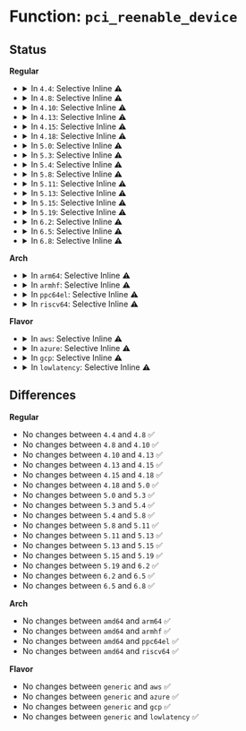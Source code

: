 # Function: <code>pci_reenable_device</code>

## Status
<b>Regular</b>
<ul>
<li>
<details>
<summary>In <code>4.4</code>: Selective Inline ⚠️</summary>

```c
int pci_reenable_device(struct pci_dev *dev);
```

**Collision:** Unique Global

**Inline:** Selective

**Transformation:** False

**Instances:**

```
In drivers/pci/pci.c (ffffffff81436c00)
Location: drivers/pci/pci.c:1290
Inline: True
Direct callers:
  - drivers/pci/pci-driver.c:pci_pm_reenable_device
  - drivers/pci/setup-bus.c:pci_assign_unassigned_bridge_resources
  - drivers/ata/ata_piix.c:piix_pci_device_resume
```
**Symbols:**

```
ffffffff81436c00-ffffffff81436c22: pci_reenable_device (STB_GLOBAL)
```
</details>
</li>
<li>
<details>
<summary>In <code>4.8</code>: Selective Inline ⚠️</summary>

```c
int pci_reenable_device(struct pci_dev *dev);
```

**Collision:** Unique Global

**Inline:** Selective

**Transformation:** False

**Instances:**

```
In drivers/pci/pci.c (ffffffff81482790)
Location: drivers/pci/pci.c:1311
Inline: True
Direct callers:
  - drivers/pci/pci-driver.c:pci_pm_reenable_device
  - drivers/pci/setup-bus.c:pci_assign_unassigned_bridge_resources
  - drivers/ata/ata_piix.c:piix_pci_device_resume
```
**Symbols:**

```
ffffffff81482790-ffffffff814827b2: pci_reenable_device (STB_GLOBAL)
```
</details>
</li>
<li>
<details>
<summary>In <code>4.10</code>: Selective Inline ⚠️</summary>

```c
int pci_reenable_device(struct pci_dev *dev);
```

**Collision:** Unique Global

**Inline:** Selective

**Transformation:** False

**Instances:**

```
In drivers/pci/pci.c (ffffffff814a3d20)
Location: drivers/pci/pci.c:1336
Inline: True
Direct callers:
  - drivers/pci/pci-driver.c:pci_pm_reenable_device
  - drivers/pci/setup-bus.c:pci_assign_unassigned_bridge_resources
  - drivers/ata/ata_piix.c:piix_pci_device_resume
```
**Symbols:**

```
ffffffff814a3d20-ffffffff814a3d42: pci_reenable_device (STB_GLOBAL)
```
</details>
</li>
<li>
<details>
<summary>In <code>4.13</code>: Selective Inline ⚠️</summary>

```c
int pci_reenable_device(struct pci_dev *dev);
```

**Collision:** Unique Global

**Inline:** Selective

**Transformation:** False

**Instances:**

```
In drivers/pci/pci.c (ffffffff814add40)
Location: drivers/pci/pci.c:1334
Inline: True
Direct callers:
  - drivers/pci/pci-driver.c:pci_pm_reenable_device
  - drivers/pci/setup-bus.c:pci_assign_unassigned_bridge_resources
  - drivers/ata/ata_piix.c:piix_pci_device_resume
```
**Symbols:**

```
ffffffff814add40-ffffffff814add62: pci_reenable_device (STB_GLOBAL)
```
</details>
</li>
<li>
<details>
<summary>In <code>4.15</code>: Selective Inline ⚠️</summary>

```c
int pci_reenable_device(struct pci_dev *dev);
```

**Collision:** Unique Global

**Inline:** Selective

**Transformation:** False

**Instances:**

```
In drivers/pci/pci.c (ffffffff814ed120)
Location: drivers/pci/pci.c:1337
Inline: True
Direct callers:
  - drivers/pci/pci-driver.c:pci_pm_reenable_device
  - drivers/pci/setup-bus.c:pci_assign_unassigned_bridge_resources
  - drivers/ata/ata_piix.c:piix_pci_device_resume
```
**Symbols:**

```
ffffffff814ed120-ffffffff814ed142: pci_reenable_device (STB_GLOBAL)
```
</details>
</li>
<li>
<details>
<summary>In <code>4.18</code>: Selective Inline ⚠️</summary>

```c
int pci_reenable_device(struct pci_dev *dev);
```

**Collision:** Unique Global

**Inline:** Selective

**Transformation:** False

**Instances:**

```
In drivers/pci/pci.c (ffffffff8151cd40)
Location: drivers/pci/pci.c:1388
Inline: True
Direct callers:
  - drivers/pci/pci-driver.c:pci_pm_reenable_device
  - drivers/pci/setup-bus.c:pci_assign_unassigned_bridge_resources
  - drivers/ata/ata_piix.c:piix_pci_device_resume
```
**Symbols:**

```
ffffffff8151cd40-ffffffff8151cd62: pci_reenable_device (STB_GLOBAL)
```
</details>
</li>
<li>
<details>
<summary>In <code>5.0</code>: Selective Inline ⚠️</summary>

```c
int pci_reenable_device(struct pci_dev *dev);
```

**Collision:** Unique Global

**Inline:** Selective

**Transformation:** False

**Instances:**

```
In drivers/pci/pci.c (ffffffff81532440)
Location: drivers/pci/pci.c:1561
Inline: True
Direct callers:
  - drivers/pci/pci-driver.c:pci_pm_reenable_device
  - drivers/pci/setup-bus.c:pci_assign_unassigned_bridge_resources
  - drivers/ata/ata_piix.c:piix_pci_device_resume
```
**Symbols:**

```
ffffffff81532440-ffffffff81532462: pci_reenable_device (STB_GLOBAL)
```
</details>
</li>
<li>
<details>
<summary>In <code>5.3</code>: Selective Inline ⚠️</summary>

```c
int pci_reenable_device(struct pci_dev *dev);
```

**Collision:** Unique Global

**Inline:** Selective

**Transformation:** False

**Instances:**

```
In drivers/pci/pci.c (ffffffff81561b10)
Location: drivers/pci/pci.c:1635
Inline: True
Direct callers:
  - drivers/pci/pci-driver.c:pci_pm_reenable_device
  - drivers/pci/setup-bus.c:pci_assign_unassigned_bridge_resources
  - drivers/ata/ata_piix.c:piix_pci_device_resume
```
**Symbols:**

```
ffffffff81561b10-ffffffff81561b32: pci_reenable_device (STB_GLOBAL)
```
</details>
</li>
<li>
<details>
<summary>In <code>5.4</code>: Selective Inline ⚠️</summary>

```c
int pci_reenable_device(struct pci_dev *dev);
```

**Collision:** Unique Global

**Inline:** Selective

**Transformation:** False

**Instances:**

```
In drivers/pci/pci.c (ffffffff81582cb0)
Location: drivers/pci/pci.c:1631
Inline: True
Direct callers:
  - drivers/pci/pci-driver.c:pci_pm_reenable_device
  - drivers/pci/setup-bus.c:pci_assign_unassigned_bridge_resources
  - drivers/ata/ata_piix.c:piix_pci_device_resume
```
**Symbols:**

```
ffffffff81582cb0-ffffffff81582cd2: pci_reenable_device (STB_GLOBAL)
```
</details>
</li>
<li>
<details>
<summary>In <code>5.8</code>: Selective Inline ⚠️</summary>

```c
int pci_reenable_device(struct pci_dev *dev);
```

**Collision:** Unique Global

**Inline:** Selective

**Transformation:** False

**Instances:**

```
In drivers/pci/pci.c (ffffffff81629830)
Location: drivers/pci/pci.c:1701
Inline: True
Direct callers:
  - drivers/pci/pci-driver.c:pci_pm_restore
  - drivers/pci/pci-driver.c:pci_pm_thaw
  - drivers/pci/pci-driver.c:pci_pm_resume
  - drivers/pci/pci-driver.c:pci_legacy_resume
  - drivers/pci/setup-bus.c:pci_assign_unassigned_bridge_resources
  - drivers/ata/ata_piix.c:piix_pci_device_resume
```
**Symbols:**

```
ffffffff81629830-ffffffff8162986e: pci_reenable_device (STB_GLOBAL)
```
</details>
</li>
<li>
<details>
<summary>In <code>5.11</code>: Selective Inline ⚠️</summary>

```c
int pci_reenable_device(struct pci_dev *dev);
```

**Collision:** Unique Global

**Inline:** Selective

**Transformation:** False

**Instances:**

```
In drivers/pci/pci.c (ffffffff8164fc00)
Location: drivers/pci/pci.c:1837
Inline: True
Direct callers:
  - drivers/pci/pci-driver.c:pci_pm_restore
  - drivers/pci/pci-driver.c:pci_pm_thaw
  - drivers/pci/pci-driver.c:pci_pm_resume
  - drivers/pci/pci-driver.c:pci_legacy_resume
  - drivers/pci/setup-bus.c:pci_assign_unassigned_bridge_resources
  - drivers/ata/ata_piix.c:piix_pci_device_resume
```
**Symbols:**

```
ffffffff8164fc00-ffffffff8164fc3e: pci_reenable_device (STB_GLOBAL)
```
</details>
</li>
<li>
<details>
<summary>In <code>5.13</code>: Selective Inline ⚠️</summary>

```c
int pci_reenable_device(struct pci_dev *dev);
```

**Collision:** Unique Global

**Inline:** Selective

**Transformation:** False

**Instances:**

```
In drivers/pci/pci.c (ffffffff816327d0)
Location: drivers/pci/pci.c:1867
Inline: True
Direct callers:
  - drivers/pci/pci-driver.c:pci_pm_restore
  - drivers/pci/pci-driver.c:pci_pm_thaw
  - drivers/pci/pci-driver.c:pci_pm_resume
  - drivers/pci/pci-driver.c:pci_legacy_resume
  - drivers/pci/setup-bus.c:pci_assign_unassigned_bridge_resources
  - drivers/ata/ata_piix.c:piix_pci_device_resume
```
**Symbols:**

```
ffffffff816327d0-ffffffff816327f2: pci_reenable_device (STB_GLOBAL)
```
</details>
</li>
<li>
<details>
<summary>In <code>5.15</code>: Selective Inline ⚠️</summary>

```c
int pci_reenable_device(struct pci_dev *dev);
```

**Collision:** Unique Global

**Inline:** Selective

**Transformation:** False

**Instances:**

```
In drivers/pci/pci.c (ffffffff816a2930)
Location: drivers/pci/pci.c:1902
Inline: True
Direct callers:
  - drivers/pci/pci-driver.c:pci_pm_restore
  - drivers/pci/pci-driver.c:pci_pm_thaw
  - drivers/pci/pci-driver.c:pci_pm_resume
  - drivers/pci/pci-driver.c:pci_legacy_resume
  - drivers/pci/setup-bus.c:pci_assign_unassigned_bridge_resources
  - drivers/ata/ata_piix.c:piix_pci_device_resume
```
**Symbols:**

```
ffffffff816a2930-ffffffff816a2952: pci_reenable_device (STB_GLOBAL)
```
</details>
</li>
<li>
<details>
<summary>In <code>5.19</code>: Selective Inline ⚠️</summary>

```c
int pci_reenable_device(struct pci_dev *dev);
```

**Collision:** Unique Global

**Inline:** Selective

**Transformation:** False

**Instances:**

```
In drivers/pci/pci.c (ffffffff817c4a30)
Location: drivers/pci/pci.c:1967
Inline: True
Direct callers:
  - drivers/pci/pci-driver.c:pci_pm_restore
  - drivers/pci/pci-driver.c:pci_pm_thaw
  - drivers/pci/pci-driver.c:pci_pm_resume
  - drivers/pci/pci-driver.c:pci_legacy_resume
  - drivers/pci/setup-bus.c:pci_assign_unassigned_bridge_resources
  - drivers/ata/ata_piix.c:piix_pci_device_resume
```
**Symbols:**

```
ffffffff817c4a30-ffffffff817c4a66: pci_reenable_device (STB_GLOBAL)
```
</details>
</li>
<li>
<details>
<summary>In <code>6.2</code>: Selective Inline ⚠️</summary>

```c
int pci_reenable_device(struct pci_dev *dev);
```

**Collision:** Unique Global

**Inline:** Selective

**Transformation:** False

**Instances:**

```
In drivers/pci/pci.c (ffffffff818e19c0)
Location: drivers/pci/pci.c:1941
Inline: True
Direct callers:
  - drivers/pci/pci-driver.c:pci_pm_restore
  - drivers/pci/pci-driver.c:pci_pm_thaw
  - drivers/pci/pci-driver.c:pci_pm_resume
  - drivers/pci/pci-driver.c:pci_legacy_resume
  - drivers/pci/setup-bus.c:pci_assign_unassigned_bridge_resources
  - drivers/ata/ata_piix.c:piix_pci_device_resume
```
**Symbols:**

```
ffffffff818e19c0-ffffffff818e19f6: pci_reenable_device (STB_GLOBAL)
```
</details>
</li>
<li>
<details>
<summary>In <code>6.5</code>: Selective Inline ⚠️</summary>

```c
int pci_reenable_device(struct pci_dev *dev);
```

**Collision:** Unique Global

**Inline:** Selective

**Transformation:** False

**Instances:**

```
In drivers/pci/pci.c (ffffffff81924e00)
Location: drivers/pci/pci.c:1979
Inline: True
Direct callers:
  - drivers/pci/pci-driver.c:pci_pm_restore
  - drivers/pci/pci-driver.c:pci_pm_thaw
  - drivers/pci/pci-driver.c:pci_pm_resume
  - drivers/pci/pci-driver.c:pci_legacy_resume
  - drivers/pci/setup-bus.c:pci_assign_unassigned_bridge_resources
  - drivers/ata/ata_piix.c:piix_pci_device_resume
```
**Symbols:**

```
ffffffff81924e00-ffffffff81924e36: pci_reenable_device (STB_GLOBAL)
```
</details>
</li>
<li>
<details>
<summary>In <code>6.8</code>: Selective Inline ⚠️</summary>

```c
int pci_reenable_device(struct pci_dev *dev);
```

**Collision:** Unique Global

**Inline:** Selective

**Transformation:** False

**Instances:**

```
In drivers/pci/pci.c (ffffffff8196d4d0)
Location: drivers/pci/pci.c:2076
Inline: True
Direct callers:
  - drivers/pci/pci-driver.c:pci_pm_restore
  - drivers/pci/pci-driver.c:pci_pm_thaw
  - drivers/pci/pci-driver.c:pci_pm_resume
  - drivers/pci/pci-driver.c:pci_legacy_resume
  - drivers/pci/setup-bus.c:pci_assign_unassigned_bridge_resources
  - drivers/ata/ata_piix.c:piix_pci_device_resume
```
**Symbols:**

```
ffffffff8196d4d0-ffffffff8196d506: pci_reenable_device (STB_GLOBAL)
```
</details>
</li>
</ul>
<b>Arch</b>
<ul>
<li>
<details>
<summary>In <code>arm64</code>: Selective Inline ⚠️</summary>

```c
int pci_reenable_device(struct pci_dev *dev);
```

**Collision:** Unique Global

**Inline:** Selective

**Transformation:** False

**Instances:**

```
In drivers/pci/pci.c (ffff8000106e69b8)
Location: drivers/pci/pci.c:1631
Inline: True
Direct callers:
  - drivers/pci/pci-driver.c:pci_pm_reenable_device
  - drivers/pci/setup-bus.c:pci_assign_unassigned_bridge_resources
```
**Symbols:**

```
ffff8000106e69b8-ffff8000106e6a04: pci_reenable_device (STB_GLOBAL)
```
</details>
</li>
<li>
<details>
<summary>In <code>armhf</code>: Selective Inline ⚠️</summary>

```c
int pci_reenable_device(struct pci_dev *dev);
```

**Collision:** Unique Global

**Inline:** Selective

**Transformation:** False

**Instances:**

```
In drivers/pci/pci.c (c0881c9c)
Location: drivers/pci/pci.c:1631
Inline: True
Direct callers:
  - drivers/pci/pci-driver.c:pci_pm_reenable_device
  - drivers/pci/setup-bus.c:pci_assign_unassigned_bridge_resources
```
**Symbols:**

```
c0881c9c-c0881cd4: pci_reenable_device (STB_GLOBAL)
```
</details>
</li>
<li>
<details>
<summary>In <code>ppc64el</code>: Selective Inline ⚠️</summary>

```c
int pci_reenable_device(struct pci_dev *dev);
```

**Collision:** Unique Global

**Inline:** Selective

**Transformation:** False

**Instances:**

```
In drivers/pci/pci.c (c000000000860e40)
Location: drivers/pci/pci.c:1631
Inline: True
Direct callers:
  - arch/powerpc/kernel/eeh.c:eeh_pe_reset
  - drivers/pci/pci-driver.c:pci_pm_reenable_device
  - drivers/pci/setup-bus.c:pci_assign_unassigned_bridge_resources
```
**Symbols:**

```
c000000000860e40-c000000000860e7c: pci_reenable_device (STB_GLOBAL)
```
</details>
</li>
<li>
<details>
<summary>In <code>riscv64</code>: Selective Inline ⚠️</summary>

```c
int pci_reenable_device(struct pci_dev *dev);
```

**Collision:** Unique Global

**Inline:** Selective

**Transformation:** False

**Instances:**

```
In drivers/pci/pci.c (ffffffe0004bd336)
Location: drivers/pci/pci.c:1631
Inline: True
Direct callers:
  - drivers/pci/setup-bus.c:pci_assign_unassigned_bridge_resources
```
**Symbols:**

```
ffffffe0004bd336-ffffffe0004bd37c: pci_reenable_device (STB_GLOBAL)
```
</details>
</li>
</ul>
<b>Flavor</b>
<ul>
<li>
<details>
<summary>In <code>aws</code>: Selective Inline ⚠️</summary>

```c
int pci_reenable_device(struct pci_dev *dev);
```

**Collision:** Unique Global

**Inline:** Selective

**Transformation:** False

**Instances:**

```
In drivers/pci/pci.c (ffffffff815771d0)
Location: drivers/pci/pci.c:1631
Inline: True
Direct callers:
  - drivers/pci/pci-driver.c:pci_pm_reenable_device
  - drivers/pci/setup-bus.c:pci_assign_unassigned_bridge_resources
  - drivers/ata/ata_piix.c:piix_pci_device_resume
```
**Symbols:**

```
ffffffff815771d0-ffffffff815771f2: pci_reenable_device (STB_GLOBAL)
```
</details>
</li>
<li>
<details>
<summary>In <code>azure</code>: Selective Inline ⚠️</summary>

```c
int pci_reenable_device(struct pci_dev *dev);
```

**Collision:** Unique Global

**Inline:** Selective

**Transformation:** False

**Instances:**

```
In drivers/pci/pci.c (ffffffff81565930)
Location: drivers/pci/pci.c:1631
Inline: True
Direct callers:
  - drivers/pci/pci-driver.c:pci_pm_reenable_device
  - drivers/pci/setup-bus.c:pci_assign_unassigned_bridge_resources
  - drivers/ata/ata_piix.c:piix_pci_device_resume
```
**Symbols:**

```
ffffffff81565930-ffffffff81565952: pci_reenable_device (STB_GLOBAL)
```
</details>
</li>
<li>
<details>
<summary>In <code>gcp</code>: Selective Inline ⚠️</summary>

```c
int pci_reenable_device(struct pci_dev *dev);
```

**Collision:** Unique Global

**Inline:** Selective

**Transformation:** False

**Instances:**

```
In drivers/pci/pci.c (ffffffff81576a00)
Location: drivers/pci/pci.c:1631
Inline: True
Direct callers:
  - drivers/pci/pci-driver.c:pci_pm_reenable_device
  - drivers/pci/setup-bus.c:pci_assign_unassigned_bridge_resources
  - drivers/ata/ata_piix.c:piix_pci_device_resume
```
**Symbols:**

```
ffffffff81576a00-ffffffff81576a22: pci_reenable_device (STB_GLOBAL)
```
</details>
</li>
<li>
<details>
<summary>In <code>lowlatency</code>: Selective Inline ⚠️</summary>

```c
int pci_reenable_device(struct pci_dev *dev);
```

**Collision:** Unique Global

**Inline:** Selective

**Transformation:** False

**Instances:**

```
In drivers/pci/pci.c (ffffffff81590ee0)
Location: drivers/pci/pci.c:1631
Inline: True
Direct callers:
  - drivers/pci/pci-driver.c:pci_pm_reenable_device
  - drivers/pci/setup-bus.c:pci_assign_unassigned_bridge_resources
  - drivers/ata/ata_piix.c:piix_pci_device_resume
```
**Symbols:**

```
ffffffff81590ee0-ffffffff81590f02: pci_reenable_device (STB_GLOBAL)
```
</details>
</li>
</ul>

## Differences
<b>Regular</b>
<ul>
<li>
No changes between <code>4.4</code> and <code>4.8</code> ✅
</li>
<li>
No changes between <code>4.8</code> and <code>4.10</code> ✅
</li>
<li>
No changes between <code>4.10</code> and <code>4.13</code> ✅
</li>
<li>
No changes between <code>4.13</code> and <code>4.15</code> ✅
</li>
<li>
No changes between <code>4.15</code> and <code>4.18</code> ✅
</li>
<li>
No changes between <code>4.18</code> and <code>5.0</code> ✅
</li>
<li>
No changes between <code>5.0</code> and <code>5.3</code> ✅
</li>
<li>
No changes between <code>5.3</code> and <code>5.4</code> ✅
</li>
<li>
No changes between <code>5.4</code> and <code>5.8</code> ✅
</li>
<li>
No changes between <code>5.8</code> and <code>5.11</code> ✅
</li>
<li>
No changes between <code>5.11</code> and <code>5.13</code> ✅
</li>
<li>
No changes between <code>5.13</code> and <code>5.15</code> ✅
</li>
<li>
No changes between <code>5.15</code> and <code>5.19</code> ✅
</li>
<li>
No changes between <code>5.19</code> and <code>6.2</code> ✅
</li>
<li>
No changes between <code>6.2</code> and <code>6.5</code> ✅
</li>
<li>
No changes between <code>6.5</code> and <code>6.8</code> ✅
</li>
</ul>
<b>Arch</b>
<ul>
<li>
No changes between <code>amd64</code> and <code>arm64</code> ✅
</li>
<li>
No changes between <code>amd64</code> and <code>armhf</code> ✅
</li>
<li>
No changes between <code>amd64</code> and <code>ppc64el</code> ✅
</li>
<li>
No changes between <code>amd64</code> and <code>riscv64</code> ✅
</li>
</ul>
<b>Flavor</b>
<ul>
<li>
No changes between <code>generic</code> and <code>aws</code> ✅
</li>
<li>
No changes between <code>generic</code> and <code>azure</code> ✅
</li>
<li>
No changes between <code>generic</code> and <code>gcp</code> ✅
</li>
<li>
No changes between <code>generic</code> and <code>lowlatency</code> ✅
</li>
</ul>
